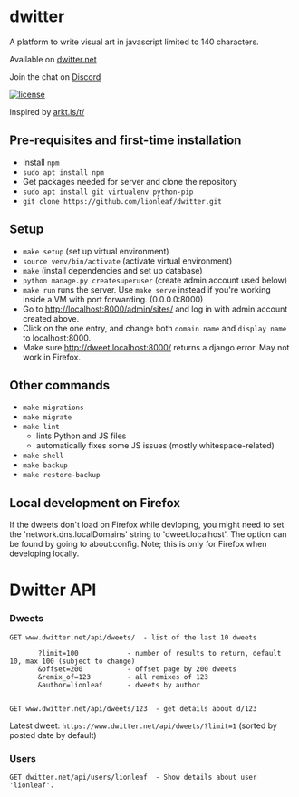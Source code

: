 # dwitter

A platform to write visual art in javascript limited to 140 characters.

Available on [dwitter.net](http://dwitter.net)

Join the chat on [Discord](https://discord.gg/r5nXDsQ)

[![license](https://img.shields.io/github/license/lionleaf/dwitter.svg)]()

Inspired by [arkt.is/t/](http://arkt.is/t/Yy53aWR0aD0yZTM7eC5maWxsUmVjdCgxNTAsMTUwKlModCkrMTUwLDE1MCwxNTAp)


## Pre-requisites and first-time installation
* Install `npm`
* `sudo apt install npm`
*  Get packages needed for server and clone the repository
* `sudo apt install git virtualenv python-pip`
* `git clone https://github.com/lionleaf/dwitter.git`

## Setup
* `make setup` (set up virtual environment)
* `source venv/bin/activate` (activate virtual environment)
* `make` (install dependencies and set up database)
* `python manage.py createsuperuser` (create admin account used below)
* `make run` runs the server. Use `make serve` instead if you're working inside a VM with port forwarding. (0.0.0.0:8000)
* Go to [http://localhost:8000/admin/sites/](http://localhost:8000/admin/sites/) and log in with admin account created above.
* Click on the one entry, and change both `domain name` and `display name` to localhost:8000.
* Make sure http://dweet.localhost:8000/ returns a django error. May not work in Firefox.

## Other commands
* `make migrations`
* `make migrate`
* `make lint`
  * lints Python and JS files
  * automatically fixes some JS issues (mostly whitespace-related)
* `make shell`
* `make backup`
* `make restore-backup`

## Local development on Firefox

If the dweets don't load on Firefox while devloping, you might need to set the 'network.dns.localDomains' string to 'dweet.localhost'. The option can be found by going to about:config. Note; this is only for Firefox when developing locally.

# Dwitter API

### Dweets
```
GET www.dwitter.net/api/dweets/  - list of the last 10 dweets
       
       ?limit=100            - number of results to return, default 10, max 100 (subject to change)
       &offset=200           - offset page by 200 dweets
       &remix_of=123         - all remixes of 123
       &author=lionleaf      - dweets by author


GET www.dwitter.net/api/dweets/123  - get details about d/123
```

Latest dweet: `https://www.dwitter.net/api/dweets/?limit=1`  (sorted by posted date by default)


### Users
```
GET dwitter.net/api/users/lionleaf  - Show details about user 'lionleaf'.
```
